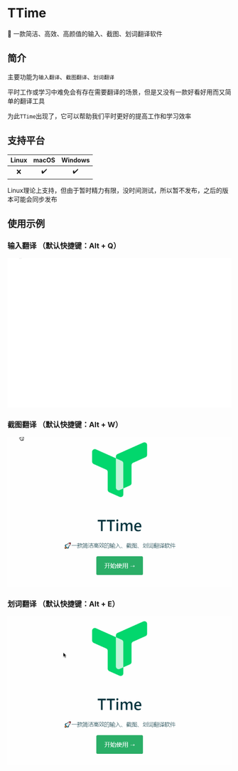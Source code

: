 # TTime

🚀 一款简洁、高效、高颜值的输入、截图、划词翻译软件



## 简介

主要功能为`输入翻译`、`截图翻译`、`划词翻译`

平时工作或学习中难免会有存在需要翻译的场景，但是又没有一款好看好用而又简单的翻译工具

为此`TTime`出现了，它可以帮助我们平时更好的提高工作和学习效率



## 支持平台

| Linux | macOS | Windows |
| :---: | :---: | :-----: |
|   ❌   |   ✔️   |    ✔️    |

Linux理论上支持，但由于暂时精力有限，没时间测试，所以暂不发布，之后的版本可能会同步发布



## 使用示例

### 输入翻译 （默认快捷键：Alt + Q）

![img](./README.assets/input.gif)

### 截图翻译 （默认快捷键：Alt + W）

![img](./README.assets/screenshot.gif)

### 划词翻译 （默认快捷键：Alt + E）

![img](./README.assets/choice.gif)
